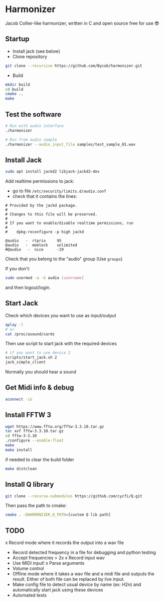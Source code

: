 # Harmonizer

Jacob Collier-like harmonizer, written in C and open source free for use :sunglasses:

## Startup

- Install jack (see below)
- Clone repository
```bash
git clone --recursive https://github.com/Bycob/harmonizer.git
```
- Build
```bash
mkdir build
cd build
cmake ..
make
```

## Test the software

```bash
# Run with audio interface
./harmonizer

# Run from audio sample
./harmonizer --audio_input_file samples/test_sample_01.wav
```

## Install Jack

```bash
sudo apt install jackd2 libjack-jackd2-dev
```

Add realtime permissions to jack:
- go to file `/etc/security/limits.d/audio.conf`
- check that it contains the lines:
```
# Provided by the jackd package.
#
# Changes to this file will be preserved.
#
# If you want to enable/disable realtime permissions, run
#
#    dpkg-reconfigure -p high jackd

@audio   -  rtprio     95
@audio   -  memlock    unlimited
#@audio   -  nice      -19
```

Check that you belong to the "audio" group (Use `groups`)

If you don't:
```bash
sudo usermod -a -G audio [username]
```
and then logout/login.

## Start Jack

Check which devices you want to use as input/output
```bash
aplay -l
# or
cat /proc/asound/cards
```

Then use script to start jack with the required devices
```bash
# if you want to use device 2
scripts/start_jack.sh 2
jack_simple_client
```

Normally you should hear a sound

## Get Midi info & debug

```bash
aconnect -io
```

## Install FFTW 3

```bash
wget https://www.fftw.org/fftw-3.3.10.tar.gz
tar xvf fftw-3.3.10.tar.gz
cd fftw-3-3.10
./configure --enable-float
make
make install
```

if needed to clear the build folder

```bash
make distclean
```

## Install Q library

```bash
git clone --recurse-submodules https://github.com/cycfi/Q.git
```
Then pass the path to cmake:
```bash
cmake . -DHARMONIZER_Q_PATH=[custom Q lib path]
```

## TODO

x Record mode where it records the output into a wav file
- Record detected frequency in a file for debugging and python testing
- Accept frequencies > 2x
x Record input wav
- Use MIDI input!
x Parse arguments
- Volume control
- Offline mode where it takes a wav file and a midi file and outputs the result. Either of both file can be replaced by live input.
- Make config file to detect usual device by name (ex: H2n) and automatically start jack using these devices
- Automated tests
